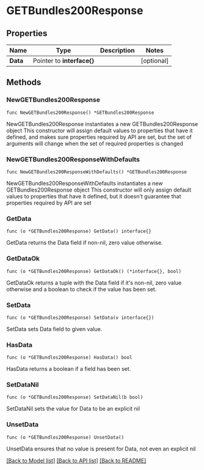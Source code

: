# GETBundles200Response

## Properties

Name | Type | Description | Notes
------------ | ------------- | ------------- | -------------
**Data** | Pointer to **interface{}** |  | [optional] 

## Methods

### NewGETBundles200Response

`func NewGETBundles200Response() *GETBundles200Response`

NewGETBundles200Response instantiates a new GETBundles200Response object
This constructor will assign default values to properties that have it defined,
and makes sure properties required by API are set, but the set of arguments
will change when the set of required properties is changed

### NewGETBundles200ResponseWithDefaults

`func NewGETBundles200ResponseWithDefaults() *GETBundles200Response`

NewGETBundles200ResponseWithDefaults instantiates a new GETBundles200Response object
This constructor will only assign default values to properties that have it defined,
but it doesn't guarantee that properties required by API are set

### GetData

`func (o *GETBundles200Response) GetData() interface{}`

GetData returns the Data field if non-nil, zero value otherwise.

### GetDataOk

`func (o *GETBundles200Response) GetDataOk() (*interface{}, bool)`

GetDataOk returns a tuple with the Data field if it's non-nil, zero value otherwise
and a boolean to check if the value has been set.

### SetData

`func (o *GETBundles200Response) SetData(v interface{})`

SetData sets Data field to given value.

### HasData

`func (o *GETBundles200Response) HasData() bool`

HasData returns a boolean if a field has been set.

### SetDataNil

`func (o *GETBundles200Response) SetDataNil(b bool)`

 SetDataNil sets the value for Data to be an explicit nil

### UnsetData
`func (o *GETBundles200Response) UnsetData()`

UnsetData ensures that no value is present for Data, not even an explicit nil

[[Back to Model list]](../README.md#documentation-for-models) [[Back to API list]](../README.md#documentation-for-api-endpoints) [[Back to README]](../README.md)



